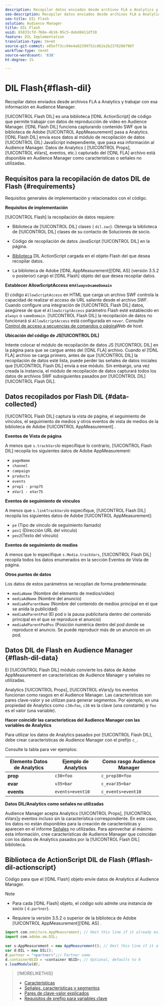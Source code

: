 ```yaml
---
description: Recopilar datos enviados desde archivos FLA a Analytics y trabajar con esa información en Audience Manager.
seo-description: Recopilar datos enviados desde archivos FLA a Analytics y trabajar con esa información en Audience Manager.
seo-title: DIL Flash
solution: Audience Manager
title: DIL Flash
uuid: 65833cfd-768e-4b16-95c5-debd8411df38
feature: DIL Implementation
translation-type: tm+mt
source-git-commit: e05eff3cc04e4a82399752c862e2b2370286f96f
workflow-type: tm+mt
source-wordcount: '638'
ht-degree: 1%

---
```



# DIL Flash{#flash-dil}

Recopilar datos enviados desde archivos FLA a Analytics y trabajar con esa información en Audience Manager.

<!-- 

c_flash_dil_toc.xml

 -->

[!UICONTROL Flash DIL] es una biblioteca [!DNL ActionScript] de código que permite trabajar con datos de reproducción de vídeo en Audience Manager. [!DNL Flash DIL] funciona capturando contenido SWF que la biblioteca de Adobe [!UICONTROL AppMeasurement] pasa a Analytics. [!DNL Flash DIL] envía esos datos al módulo de recopilación de datos [!UICONTROL DIL] JavaScript independiente, que pasa esa información al Audience Manager. Datos de Analytics ( [!UICONTROL Props], [!UICONTROL eVars], eventos, etc.) capturado del [!DNL FLA] archivo está disponible en Audience Manager como características o señales no utilizadas.

## Requisitos para la recopilación de datos DIL de Flash {#requirements}

Requisitos generales de implementación y relacionados con el código.

<!-- 

c_flash_dil_intro.xml

 -->

**Requisitos de implementación**

[!UICONTROL Flash] la recopilación de datos requiere:

* Biblioteca de [!UICONTROL DIL] clases ( `dil.swc`). Obtenga la biblioteca de [!UICONTROL DIL] clases de su contacto de Soluciones de socio.

* Código de recopilación de datos JavaScript [!UICONTROL DIL] en la página.
* [Biblioteca](../dil/dil-flash.md#flash-dil-actionscript) DIL ActionScript cargada en el objeto Flash del que desea recopilar datos.
* La biblioteca de Adobe [!DNL AppMeasurement][!DNL AS] (versión 3.5.2 o posterior) cargó el [!DNL Flash] objeto del que desea recopilar datos.

**Establecer AllowScriptAccess en`Always`o`sameDomain`**

El código `AllowScriptAccess` en HTML que carga un archivo SWF controla la capacidad de realizar el acceso de URL saliente desde el archivo SWF. Cuando configure una integración de [!UICONTROL Flash DIL] datos, asegúrese de que el `AllowScriptAccess` parámetro Flash esté establecido en `always` o `sameDomain`. [!UICONTROL Flash DIL] la recopilación de datos no funcionará si `AllowScriptAccess` está configurada en `never`. Consulte [Control de acceso a secuencias de comandos o página](https://helpx.adobe.com/flash/kb/control-access-scripts-host-web.html)Web de host.

**Ubicación del código de JS[!UICONTROL DIL]**

Intente colocar el módulo de recopilación de datos JS [!UICONTROL DIL] en la página para que se cargue antes del [!DNL FLA] archivo. Cuando el [!DNL FLA] archivo se carga primero, antes de que [!UICONTROL DIL] la recopilación de datos esté lista, puede perder las señales de datos iniciales que [!UICONTROL Flash DIL] envía a ese módulo. Sin embargo, una vez creada la instancia, el módulo de recopilación de datos capturará todos los datos de archivos SWF subsiguientes pasados por [!UICONTROL DIL] [!UICONTROL Flash DIL].

## Datos recopilados por Flash DIL {#data-collected}

[!UICONTROL Flash DIL] captura la vista de página, el seguimiento de vínculos, el seguimiento de medios y otros eventos de vista de medios de la biblioteca de Adobe [!UICONTROL AppMeasurement] .

<!-- 

r_flash_dil_data_collected.xml

 -->

**Eventos de Vista de página**

A menos que `s.trackVars`lo especifique lo contrario, [!UICONTROL Flash DIL] recopila los siguientes datos de Adobe AppMeasurement:

* `pageName`
* `channel`
* `campaign`
* `products`
* `events`
* `prop1 - prop75`
* `eVar1 - eVar75`

**Eventos de seguimiento de vínculos**

A menos que `s.linkTrackVars`lo especifique, [!UICONTROL Flash DIL] recopila los siguientes datos de Adobe [!UICONTROL AppMeasurement]:

* `pe` (Tipo de vínculo de seguimiento llamado)
* `pev1` (Dirección URL del vínculo)
* `pev2`(Texto del vínculo)

**Eventos de seguimiento de medios**

A menos que lo especifique `s.Media.trackVars`, [!UICONTROL Flash DIL] recopila todos los datos enumerados en la sección Eventos de Vista de página.

**Otros puntos de datos**

Los datos de estos parámetros se recopilan de forma predeterminada:

* `mediaName` (Nombre del elemento de medios/vídeo)
* `mediaAdName` (Nombre del anuncio)
* `mediaAdParentName` (Nombre del contenido de medios principal en el que se anida la publicidad)
* `mediaAdParentPod` (El pod o la pausa publicitaria dentro del contenido principal en el que se reproduce el anuncio)
* `mediaAdParentPodPos` (Posición numérica dentro del pod donde se reproduce el anuncio. Se puede reproducir más de un anuncio en un pod.

## Datos DIL de Flash en Audience Manager {#flash-dil-data}

El [!UICONTROL Flash DIL] módulo convierte los datos de Adobe AppMeasurement en características de Audience Manager y señales no utilizadas.

<!-- 

c_flash_dil_in_aam.xml

 -->

Analytics [!UICONTROL Props], [!UICONTROL eVars]y los eventos funcionan como rasgos en el Audience Manager. Las características son pares clave-valor y se utilizan para generar segmentos. Por ejemplo, en una propiedad de Analytics como `c30=foo`, `c30` es la clave (una constante) y `foo` es el valor (una variable).

**Hacer coincidir las características del Audience Manager con las variables de Analytics**

Para utilizar los datos de Analytics pasados por [!UICONTROL Flash DIL], debe crear características de Audience Manager con el prefijo `c_`.

Consulte la tabla para ver ejemplos:

| Elemento Datos de Analytics | Ejemplo de Analytics | Como rasgo Audience Manager |
|---|---|---|
| **prop** | `c30=foo` | `c_prop30=foo` |
| **evar** | `v35=bar` | `c_evar35=bar` |
| **events** | `events=event10` | `c_events=event10` |

**Datos DIL/Analytics como señales no utilizadas**

Audience Manager acepta Analytics [!UICONTROL Props], [!UICONTROL eVars]y eventos incluso sin la característica correspondiente. En este caso, los datos no están disponibles para la creación de características y aparecen en el informe [Señales](../reporting/dynamic-reports/unused-signals.md) no utilizadas. Para aprovechar al máximo esta información, cree características de Audience Manager que coincidan con los datos de Analytics pasados por la [!UICONTROL Flash DIL] biblioteca.

## Biblioteca de ActionScript DIL de Flash {#flash-dil-actionscript}

Código para que el [!DNL Flash] objeto envíe datos de Analytics al Audience Manager.

<!-- 

r_flash_dil_actionscript.xml

 -->

>[!NOTE]
>
>* Para cada [!DNL Flash] objeto, el código solo admite una instancia de socio ( `d.partner`).
   >
   >
* Requiere la versión 3.5.2 o superior de la biblioteca de Adobe [!UICONTROL AppMeasurement][!DNL AS] .


```js
import com.omniture.AppMeasurement; // Omit this line if it already exists in the code 
import com.adobe.am.DIL; 
  
var s:AppMeasurement = new AppMeasurement(); // Omit this line if it already exists in the code 
var d:DIL = new DIL(); 
d.partner = "<partner>";// Partner name 
d.containerNSID = <container NSID>; // Optional, defaults to 0 
s.loadModule(d);
```

>[!MORELIKETHIS]
>
>* [Características](../features/traits/trait-details-page.md)
>* [Señales, características y segmentos](../reference/signal-trait-segment.md)
>* [Pares de clave-valor explicados](../reference/key-value-pairs-explained.md)
>* [Requisitos de prefijo para variables clave](../features/traits/trait-variable-prefixes.md)

